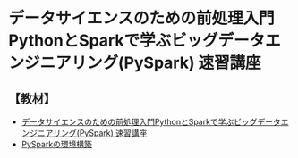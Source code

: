 # データサイエンスのための前処理入門PythonとSparkで学ぶビッグデータエンジニアリング(PySpark) 速習講座

## 【教材】
* [データサイエンスのための前処理入門PythonとSparkで学ぶビッグデータエンジニアリング(PySpark) 速習講座](https://www.udemy.com/course/python-spark-pyspark/)
* [PySparkの環境構築](https://github.com/yk-st/pyspark_settings)